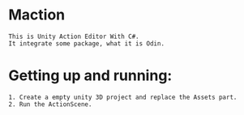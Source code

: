 # Maction
    This is Unity Action Editor With C#. 
    It integrate some package, what it is Odin.

# Getting up and running:
    1. Create a empty unity 3D project and replace the Assets part.
    2. Run the ActionScene.
